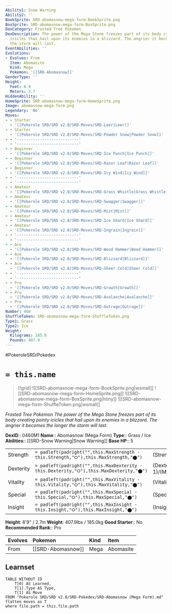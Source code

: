 ```yaml
---
Ability1: Snow Warning
Ability2: ''
BookSprite: SRD-abomasnow-mega-form-BookSprite.png
BoxSprite: SRD-abomasnow-mega-form-BoxSprite.png
DexCategory: Frosted Tree Pokemon
DexDescription: The power of the Mega Stone freezes part of its body creating pointy
  icicles that hail upon its enemies in a blizzard. The angrier it becomes the longer
  the storm will last.
EventAbilities: ''
Evolutions:
- Evolves: From
  Item: Abomasite
  Kind: Mega
  Pokemon: '[[SRD-Abomasnow]]'
GenderType: ''
Height:
  Feet: 8.9
  Meters: 2.7
HiddenAbility: ''
HomeSprite: SRD-abomasnow-mega-form-HomeSprite.png
Image: abomasnow-mega-form.png
Legendary: 'No'
Moves:
- - Starter
  - '[[Pokerole SRD/SRD v2.0/SRD-Moves/SRD-Leer|Leer]]'
- - Starter
  - '[[Pokerole SRD/SRD v2.0/SRD-Moves/SRD-Powder Snow|Powder Snow]]'
- - '---------------------------'
  - '---------------------------'
- - Beginner
  - '[[Pokerole SRD/SRD v2.0/SRD-Moves/SRD-Ice Punch|Ice Punch]]'
- - Beginner
  - '[[Pokerole SRD/SRD v2.0/SRD-Moves/SRD-Razor Leaf|Razor Leaf]]'
- - Beginner
  - '[[Pokerole SRD/SRD v2.0/SRD-Moves/SRD-Icy Wind|Icy Wind]]'
- - '---------------------------'
  - '---------------------------'
- - Amateur
  - '[[Pokerole SRD/SRD v2.0/SRD-Moves/SRD-Grass Whistle|Grass Whistle]]'
- - Amateur
  - '[[Pokerole SRD/SRD v2.0/SRD-Moves/SRD-Swagger|Swagger]]'
- - Amateur
  - '[[Pokerole SRD/SRD v2.0/SRD-Moves/SRD-Mist|Mist]]'
- - Amateur
  - '[[Pokerole SRD/SRD v2.0/SRD-Moves/SRD-Ice Shard|Ice Shard]]'
- - Amateur
  - '[[Pokerole SRD/SRD v2.0/SRD-Moves/SRD-Ingrain|Ingrain]]'
- - '---------------------------'
  - '---------------------------'
- - Ace
  - '[[Pokerole SRD/SRD v2.0/SRD-Moves/SRD-Wood Hammer|Wood Hammer]]'
- - Ace
  - '[[Pokerole SRD/SRD v2.0/SRD-Moves/SRD-Blizzard|Blizzard]]'
- - Ace
  - '[[Pokerole SRD/SRD v2.0/SRD-Moves/SRD-Sheer Cold|Sheer Cold]]'
- - '---------------------------'
  - '---------------------------'
- - Pro
  - '[[Pokerole SRD/SRD v2.0/SRD-Moves/SRD-Growth|Growth]]'
- - Pro
  - '[[Pokerole SRD/SRD v2.0/SRD-Moves/SRD-Avalanche|Avalanche]]'
- - Pro
  - '[[Pokerole SRD/SRD v2.0/SRD-Moves/SRD-Outrage|Outrage]]'
Number: 460
ShuffleToken: SRD-abomasnow-mega-form-ShuffleToken.png
Type1: Grass
Type2: Ice
Weight:
  Kilograms: 185.0
  Pounds: 407.9
---
```


#PokeroleSRD/Pokedex

# `= this.name`

> [!grid]
> ![[SRD-abomasnow-mega-form-BookSprite.png|wsmall]]
> ![[SRD-abomasnow-mega-form-HomeSprite.png]]
> ![[SRD-abomasnow-mega-form-BoxSprite.png|htiny]]
> ![[SRD-abomasnow-mega-form-ShuffleToken.png|wsmall]]


*Frosted Tree Pokemon*
*The power of the Mega Stone freezes part of its body creating pointy icicles that hail upon its enemies in a blizzard. The angrier it becomes the longer the storm will last.*

**DexID**:: 0460M1
**Name**:: Abomasnow (Mega Form)
**Type**:: Grass / Ice
**Abilities**:: [[SRD-Snow Warning|Snow Warning]]
**Base HP**:: 5

|           |                                                                                        |                                          |
| --------- | -------------------------------------------------------------------------------------- | ---------------------------------------- |
| Strength  | `= padleft(padright("",this.MaxStrength - this.Strength,"⭘"),this.MaxStrength,"⬤")`    | (Strength::3)/(MaxStrength::7)   |
| Dexterity | `= padleft(padright("",this.MaxDexterity - this.Dexterity,"⭘"),this.MaxDexterity,"⬤")` | (Dexterity:: 1)/(MaxDexterity::2) |
| Vitality  | `= padleft(padright("",this.MaxVitality - this.Vitality,"⭘"),this.MaxVitality,"⬤")`    | (Vitality::3)/(MaxVitality::6)   |
| Special   | `= padleft(padright("",this.MaxSpecial - this.Special,"⭘"),this.MaxSpecial,"⬤")`       | (Special::3)/(MaxSpecial::7)     |
| Insight   | `= padleft(padright("",this.MaxInsight - this.Insight,"⭘"),this.MaxInsight,"⬤")`       | (Insight::3)/(MaxInsight::6)     |

**Height**: 8'9" / 2.7m
**Weight**: 407.9lbs / 185.0kg
**Good Starter**:: No
**Recommended Rank**:: Pro

| Evolves   | Pokemon           | Kind   | Item      |
|:----------|:------------------|:-------|:----------|
| From      | [[SRD-Abomasnow]] | Mega   | Abomasite |

## Learnset

```dataview
TABLE WITHOUT ID
    T[0] AS Learned,
    T[1].Type AS Type,
    T[1] AS Move
FROM "Pokerole SRD/SRD v2.0/SRD-Pokedex/SRD-Abomasnow (Mega Form).md"
flatten moves as T
where file.path = this.file.path
```
